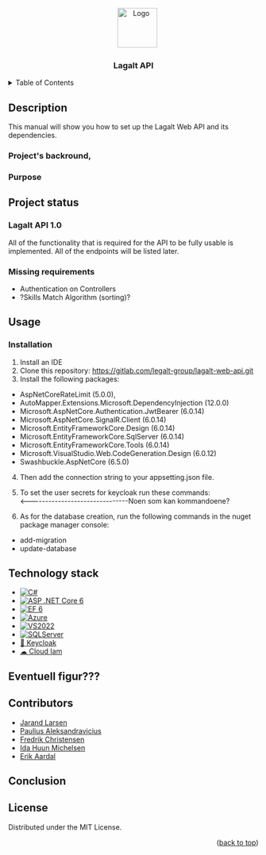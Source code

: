 ﻿<a name="readme-top"></a>
<div align="center">
    <img src="https://gitlab.com/legalt-group/lagalt-front-end/uploads/81662aed7406d8bbdb88f1b6450d3ba5/lagalt-logo.png" alt="Logo" width="80" height="80">

<h3 align="center">Lagalt API</h3>
</div>


<!-- TABLE OF CONTENTS -->
<details>
  <summary>Table of Contents</summary>
  <ol>
    <li>
      <a href="#description">Description</a>
      <ul>
        <li><a href="#Project's-backround">Project's backround</a></li>
        <li><a href="#Purpose">Purpose</a></li>
      </ul>
    </li>
    <li>
      <a href="#project-status">Project status</a>
      <ul>
        <li><a href="#lagalt-api-1.0">Lagalt API 1.0</a></li>
        <li><a href="#missing-requirements">Missing Requirements</a></li>
      </ul>
    </li>
    <li>
       <a href="#usage">Usage</a>
        <ul>
          <li><a href="#installation">Installation</a></li>
      </ul>
    </li>
    <li><a href="#technology-stack">Technology stack</a></li>
    <li><a href="#contributors">Contributors</a></li>
    <li><a href="#conclusion">Conclusion</a></li>
    <li><a href="#license">License</a></li>
  </ol>
</details>


## Description
This manual will show you how to set up the Lagalt Web API and its dependencies.

### Project's backround,

### Purpose

## Project status

### Lagalt API 1.0
All of the functionality that is required for the API to be fully usable is implemented. All of the endpoints will be listed later.

### Missing requirements
* Authentication on Controllers
* ?Skills Match Algorithm (sorting)?

## Usage

### Installation
1. Install an IDE
2. Clone this repository: https://gitlab.com/legalt-group/lagalt-web-api.git
3. Install the following packages: 
 * AspNetCoreRateLimit (5.0.0), 
 * AutoMapper.Extensions.Microsoft.DependencyInjection (12.0.0)
 * Microsoft.AspNetCore.Authentication.JwtBearer (6.0.14)
 * Microsoft.AspNetCore.SignalR.Client (6.0.14)
 * Microsoft.EntityFrameworkCore.Design (6.0.14)
 * Microsoft.EntityFrameworkCore.SqlServer (6.0.14)
 * Microsoft.EntityFrameworkCore.Tools (6.0.14)
 * Microsoft.VisualStudio.Web.CodeGeneration.Design (6.0.12)
 * Swashbuckle.AspNetCore (6.5.0)

4. Then add the connection string to your appsetting.json file.
5. To set the user secrets for keycloak run these commands:  
                               <-------------------------------Noen som kan kommandoene?                         

6. As for the database creation, run the following commands in the nuget package manager console:
 * add-migration <name-of-the-initial-migration>
 * update-database

## Technology stack
* [![C#][C#]][C#-url]
* [![ASP .NET Core 6][ASP.NETCore6]][ASP-.NET-Core-6-url]
* [![EF 6][EF6]][EF-6-url]
* [![Azure][Azure.com]][Azure-url]
* [![VS2022][VS2022.com]][VS2022-url]
* [![SQLServer][SQLServer.com]][SQLServer-url]
* <a href="https://www.keycloak.org/"> 🔑 Keycloak </a>
* <a href="https://www.cloud-iam.com/"> ☁ Cloud Iam </a> 

## Eventuell figur???


## Contributors
* <a href="https://www.linkedin.com/in/jarand-larsen-58852a257/">Jarand Larsen</a>
* <a href="https://www.linkedin.com/in/paulius-aleksandravicius-a12a01233/">Paulius Aleksandravicius</a>
* <a href="https://www.linkedin.com/in/fredrik-christensen-a33451159/">Fredrik Christensen</a>
* <a href="https://www.linkedin.com/in/ida-huun-michelsen/">Ida Huun Michelsen</a>
* <a href="https://www.linkedin.com/in/erik-aardal/">Erik Aardal</a>

## Conclusion

<!-- LICENSE -->
## License

Distributed under the MIT License.
<!-- MARKDOWN LINKS & IMAGES -->
<!-- https://www.markdownguide.org/basic-syntax/#reference-style-links -->

[ASP.NETCore6]: https://img.shields.io/badge/ASP.NETCore6-000000?style=for-the-badge&logo=ASP&logoColor=white
[ASP-.NET-Core-6-url]: https://dotnet.microsoft.com/en-us/download/dotnet/6.0

[EF6]: https://img.shields.io/badge/ef6-000000?style=for-the-badge&logo=ef-6&logoColor=white
[EF-6-url]: https://learn.microsoft.com/en-us/ef/ef6/

[C#]: https://img.shields.io/badge/csharp-000000?style=for-the-badge&logo=csharp&logoColor=white
[C#-url]: https://dotnet.microsoft.com/en-us/learn/csharp

[VS2022.com]: https://img.shields.io/badge/VS2022-0078D4?style=for-the-badge&logo=vs2022&logoColor=white
[VS2022-url]: https://visualstudio.microsoft.com/vs/

[SQLServer.com]: https://img.shields.io/badge/Microsoft_SQL_Server-CC2927?style=for-the-badge&logo=microsoft-sql-server&logoColor=white
[SQLServer-url]: https://www.microsoft.com/en-us/sql-server/sql-server-downloads

[Azure.com]: https://img.shields.io/badge/microsoft%20azure-0089D6?style=for-the-badge&logo=microsoft-azure&logoColor=white
[Azure-url]: https://azure.microsoft.com/en-us

<p align="right">(<a href="#readme-top">back to top</a>)</p>